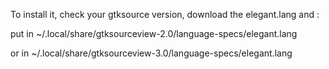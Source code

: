 To install it, check your gtksource version, download the elegant.lang and :

put in ~/.local/share/gtksourceview-2.0/language-specs/elegant.lang

or in ~/.local/share/gtksourceview-3.0/language-specs/elegant.lang

